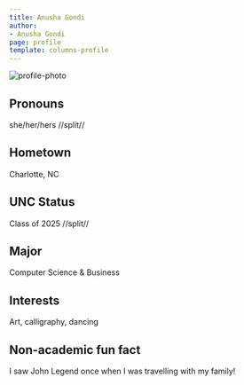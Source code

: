 ```yaml
---
title: Anusha Gondi
author:
- Anusha Gondi
page: profile
template: columns-profile
---
```


![profile-photo](../../../static/profile-photos/anugondi.jpg)

## Pronouns
she/her/hers
//split//

## Hometown
Charlotte, NC

## UNC Status
Class of 2025
//split//

## Major
Computer Science & Business 

## Interests
Art, calligraphy, dancing  

## Non-academic fun fact
I saw John Legend once when I was travelling with my family!